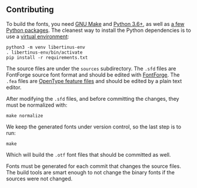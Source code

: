 Contributing
------------

To build the fonts, you need [GNU Make][make] and [Python 3.6+][python], as well
as [a few Python packages](requirements.txt). The cleanest way to install the
Python dependencies is to use a [virtual environment][venv]:

    python3 -m venv libertinus-env
    . libertinus-env/bin/activate
    pip install -r requirements.txt

The source files are under the `sources` subdirectory. The `.sfd` files are
FontForge source font format and should be edited with [FontForge][fontforge].
The `.fea` files are [OpenType feature files][fea] and should be edited by a
plain text editor.

After modifying the `.sfd` files, and before committing the changes, they must
be normalized with:

    make normalize

We keep the generated fonts under version control, so the last step is to run:

    make

Which will build the `.otf` font files that should be committed as well.

Fonts must be generated for each commit that changes the source files. The
build tools are smart enough to not change the binary fonts if the sources were
not changed.

[make]: https://www.gnu.org/software/make/
[python]: https://www.python.org
[venv]: https://packaging.python.org/guides/installing-using-pip-and-virtual-environments/
[fontforge]: https://fontforge.org
[fea]: https://adobe-type-tools.github.io/afdko/OpenTypeFeatureFileSpecification.html
